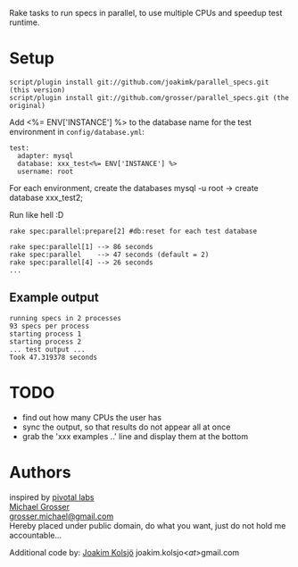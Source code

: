 Rake tasks to run specs in parallel, to use multiple CPUs and speedup test runtime.

Setup
=====

    script/plugin install git://github.com/joakimk/parallel_specs.git (this version)
    script/plugin install git://github.com/grosser/parallel_specs.git (the original)

Add <%= ENV['INSTANCE'] %> to the database name for the test environment in `config/database.yml`:

    test:
      adapter: mysql
      database: xxx_test<%= ENV['INSTANCE'] %>
      username: root

For each environment, create the databases
    mysql -u root -> create database xxx_test2;

Run like hell :D  

    rake spec:parallel:prepare[2] #db:reset for each test database

    rake spec:parallel[1] --> 86 seconds
    rake spec:parallel    --> 47 seconds (default = 2)
    rake spec:parallel[4] --> 26 seconds
    ...

Example output
--------------

    running specs in 2 processes
    93 specs per process
    starting process 1
    starting process 2
    ... test output ...
    Took 47.319378 seconds


TODO
====
 - find out how many CPUs the user has
 - sync the output, so that results do not appear all at once
 - grab the 'xxx examples ..' line and display them at the bottom

Authors
======
inspired by [pivotal labs](http://pivotallabs.com/users/miked/blog/articles/849-parallelize-your-rspec-suite)  
[Michael Grosser](http://pragmatig.wordpress.com)  
grosser.michael@gmail.com  
Hereby placed under public domain, do what you want, just do not hold me accountable...

Additional code by:
[Joakim Kolsjö](http://www.rubyblocks.se)
joakim.kolsjo<$at$>gmail.com
